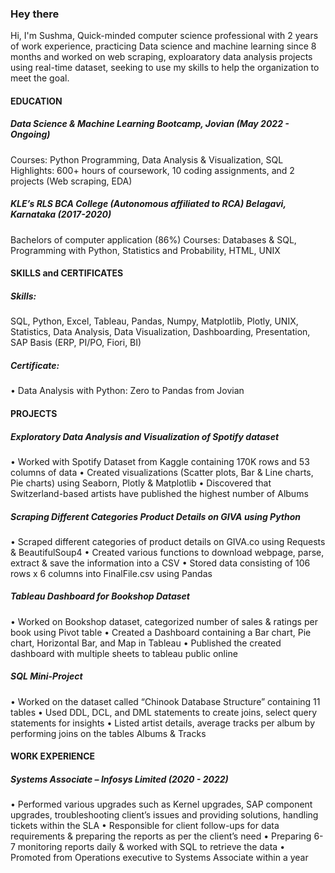 ### Hey there

Hi, I'm Sushma, Quick-minded computer science professional with 2 years of work experience, practicing Data science and machine learning since 8 months and worked on web scraping, exploaratory data analysis projects using real-time dataset, seeking to use my skills to help the organization to meet the goal.


#### EDUCATION

##### Data Science & Machine Learning Bootcamp, Jovian (May 2022 - Ongoing)
Courses: Python Programming, Data Analysis & Visualization, SQL
Highlights: 600+ hours of coursework, 10 coding assignments, and 2 projects (Web scraping, EDA)

##### KLE’s RLS BCA College (Autonomous affiliated to RCA) Belagavi, Karnataka (2017-2020)
Bachelors of computer application (86%)
Courses: Databases & SQL, Programming with Python, Statistics and Probability, HTML, UNIX

#### SKILLS and CERTIFICATES

##### Skills: 
SQL, Python, Excel, Tableau, Pandas, Numpy, Matplotlib, Plotly, UNIX, Statistics, Data Analysis, Data Visualization, Dashboarding, Presentation, SAP Basis (ERP, PI/PO, Fiori, BI)
##### Certificate: 
 • Data Analysis with Python: Zero to Pandas from Jovian

#### PROJECTS

##### Exploratory Data Analysis and Visualization of Spotify dataset
• Worked with Spotify Dataset from Kaggle containing 170K rows and 53 columns of data
• Created visualizations (Scatter plots, Bar & Line charts, Pie charts) using Seaborn, Plotly & Matplotlib
• Discovered that Switzerland-based artists have published the highest number of Albums

##### Scraping Different Categories Product Details on GIVA using Python
• Scraped different categories of product details on GIVA.co using Requests & BeautifulSoup4
• Created various functions to download webpage, parse, extract & save the information into a CSV
• Stored data consisting of 106 rows x 6 columns into FinalFile.csv using Pandas

##### Tableau Dashboard for Bookshop Dataset
• Worked on Bookshop dataset, categorized number of sales  & ratings per book using Pivot table
• Created a Dashboard containing a Bar chart, Pie chart, Horizontal Bar, and Map in Tableau
• Published the created dashboard with multiple sheets to tableau public online 

##### SQL Mini-Project
• Worked on the dataset called “Chinook Database Structure” containing 11 tables
• Used DDL, DCL, and DML statements to create joins, select query statements for insights 
• Listed artist details, average tracks per album by performing joins on the tables Albums & Tracks

#### WORK EXPERIENCE

##### Systems Associate – Infosys Limited                                                                                                           (2020 - 2022)
• Performed various upgrades such as Kernel upgrades, SAP component upgrades, troubleshooting client’s issues and providing solutions, handling tickets within the SLA
• Responsible for client follow-ups for data requirements & preparing the reports as per the client’s need
• Preparing 6-7 monitoring reports daily & worked with SQL to retrieve the data
• Promoted from Operations executive to Systems Associate within a year

<!--
**Sushmamb9/Sushmamb9** is a ✨ _special_ ✨ repository because its `README.md` (this file) appears on your GitHub profile.

Here are some ideas to get you started:

- 🔭 I’m currently working on ...
- 🌱 I’m currently learning ...
- 👯 I’m looking to collaborate on ...
- 🤔 I’m looking for help with ...
- 💬 Ask me about ...
- 📫 How to reach me: ...
- 😄 Pronouns: ...
- ⚡ Fun fact: ...
-->
